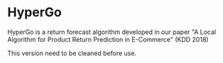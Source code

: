 # HyperGo
HyperGo is a return forecast algorithm developed in our paper "A Local Algorithm for Product Return Prediction in E-Commerce" (KDD 2018)

This version need to be cleaned before use.
